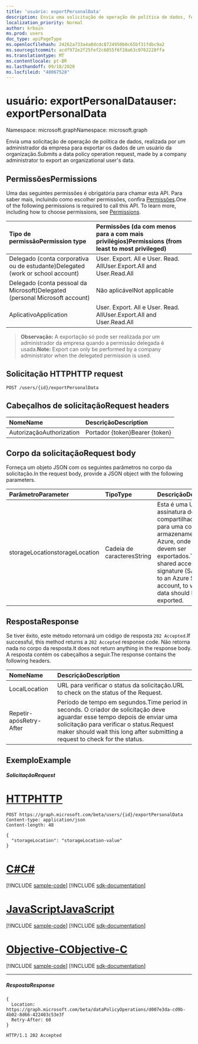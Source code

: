 ```yaml
---
title: 'usuário: exportPersonalData'
description: Envia uma solicitação de operação de política de dados, feita por um administrador da empresa para exportar os dados de um usuário organizacional.
localization_priority: Normal
author: krbain
ms.prod: users
doc_type: apiPageType
ms.openlocfilehash: 24262a733a4a8dcdc8724950b0c65bf31fdbc9a2
ms.sourcegitcommit: acdf972e2f25fef2c6855f6f28a63c0762228ffa
ms.translationtype: MT
ms.contentlocale: pt-BR
ms.lasthandoff: 09/18/2020
ms.locfileid: "48067528"
---
```

# <a name="user-exportpersonaldata"></a><span data-ttu-id="957b3-103">usuário: exportPersonalData</span><span class="sxs-lookup"><span data-stu-id="957b3-103">user: exportPersonalData</span></span>

<span data-ttu-id="957b3-104">Namespace: microsoft.graph</span><span class="sxs-lookup"><span data-stu-id="957b3-104">Namespace: microsoft.graph</span></span>

<span data-ttu-id="957b3-105">Envia uma solicitação de operação de política de dados, realizada por um administrador da empresa para exportar os dados de um usuário da organização.</span><span class="sxs-lookup"><span data-stu-id="957b3-105">Submits a data policy operation request, made by a company administrator to export an organizational user's data.</span></span>

## <a name="permissions"></a><span data-ttu-id="957b3-106">Permissões</span><span class="sxs-lookup"><span data-stu-id="957b3-106">Permissions</span></span>
<span data-ttu-id="957b3-p101">Uma das seguintes permissões é obrigatória para chamar esta API. Para saber mais, incluindo como escolher permissões, confira [Permissões](/graph/permissions-reference).</span><span class="sxs-lookup"><span data-stu-id="957b3-p101">One of the following permissions is required to call this API. To learn more, including how to choose permissions, see [Permissions](/graph/permissions-reference).</span></span>

|<span data-ttu-id="957b3-109">Tipo de permissão</span><span class="sxs-lookup"><span data-stu-id="957b3-109">Permission type</span></span>      | <span data-ttu-id="957b3-110">Permissões (da com menos para a com mais privilégios)</span><span class="sxs-lookup"><span data-stu-id="957b3-110">Permissions (from least to most privileged)</span></span>              |
|:--------------------|:---------------------------------------------------------|
|<span data-ttu-id="957b3-111">Delegado (conta corporativa ou de estudante)</span><span class="sxs-lookup"><span data-stu-id="957b3-111">Delegated (work or school account)</span></span> |  <span data-ttu-id="957b3-112">User. Export. All e User. Read. All</span><span class="sxs-lookup"><span data-stu-id="957b3-112">User.Export.All and User.Read.All</span></span>  |
|<span data-ttu-id="957b3-113">Delegado (conta pessoal da Microsoft)</span><span class="sxs-lookup"><span data-stu-id="957b3-113">Delegated (personal Microsoft account)</span></span> |  <span data-ttu-id="957b3-114">Não aplicável</span><span class="sxs-lookup"><span data-stu-id="957b3-114">Not applicable</span></span>  |
|<span data-ttu-id="957b3-115">Aplicativo</span><span class="sxs-lookup"><span data-stu-id="957b3-115">Application</span></span> | <span data-ttu-id="957b3-116">User. Export. All e User. Read. All</span><span class="sxs-lookup"><span data-stu-id="957b3-116">User.Export.All and User.Read.All</span></span> |

><span data-ttu-id="957b3-117">**Observação:** A exportação só pode ser realizada por um administrador da empresa quando a permissão delegada é usada.</span><span class="sxs-lookup"><span data-stu-id="957b3-117">**Note:** Export can only be performed by a company administrator when the delegated permission is used.</span></span>

## <a name="http-request"></a><span data-ttu-id="957b3-118">Solicitação HTTP</span><span class="sxs-lookup"><span data-stu-id="957b3-118">HTTP request</span></span>
<!-- { "blockType": "ignored" } -->
```http
POST /users/{id}/exportPersonalData

```
## <a name="request-headers"></a><span data-ttu-id="957b3-119">Cabeçalhos de solicitação</span><span class="sxs-lookup"><span data-stu-id="957b3-119">Request headers</span></span>
| <span data-ttu-id="957b3-120">Nome</span><span class="sxs-lookup"><span data-stu-id="957b3-120">Name</span></span>       | <span data-ttu-id="957b3-121">Descrição</span><span class="sxs-lookup"><span data-stu-id="957b3-121">Description</span></span> |
|:---------------|:----------|
| <span data-ttu-id="957b3-122">Autorização</span><span class="sxs-lookup"><span data-stu-id="957b3-122">Authorization</span></span>  | <span data-ttu-id="957b3-123">Portador {token}</span><span class="sxs-lookup"><span data-stu-id="957b3-123">Bearer {token}</span></span>|

## <a name="request-body"></a><span data-ttu-id="957b3-124">Corpo da solicitação</span><span class="sxs-lookup"><span data-stu-id="957b3-124">Request body</span></span>
<span data-ttu-id="957b3-125">Forneça um objeto JSON com os seguintes parâmetros no corpo da solicitação.</span><span class="sxs-lookup"><span data-stu-id="957b3-125">In the request body, provide a JSON object with the following parameters.</span></span>

| <span data-ttu-id="957b3-126">Parâmetro</span><span class="sxs-lookup"><span data-stu-id="957b3-126">Parameter</span></span>    | <span data-ttu-id="957b3-127">Tipo</span><span class="sxs-lookup"><span data-stu-id="957b3-127">Type</span></span>   |<span data-ttu-id="957b3-128">Descrição</span><span class="sxs-lookup"><span data-stu-id="957b3-128">Description</span></span> |
|:---------------|:--------|:----------|
|<span data-ttu-id="957b3-129">storageLocation</span><span class="sxs-lookup"><span data-stu-id="957b3-129">storageLocation</span></span>|<span data-ttu-id="957b3-130">Cadeia de caracteres</span><span class="sxs-lookup"><span data-stu-id="957b3-130">String</span></span>|<span data-ttu-id="957b3-131">Esta é uma URL de assinatura de acesso compartilhado (SAS) para uma conta de armazenamento do Azure, onde os dados devem ser exportados.</span><span class="sxs-lookup"><span data-stu-id="957b3-131">This is a shared access signature (SAS) URL to an Azure Storage account, to where data should be exported.</span></span>|

## <a name="response"></a><span data-ttu-id="957b3-132">Resposta</span><span class="sxs-lookup"><span data-stu-id="957b3-132">Response</span></span>
<span data-ttu-id="957b3-133">Se tiver êxito, este método retornará um código de resposta `202 Accepted`.</span><span class="sxs-lookup"><span data-stu-id="957b3-133">If successful, this method returns a `202 Accepted` response code.</span></span> <span data-ttu-id="957b3-134">Não retorna nada no corpo da resposta.</span><span class="sxs-lookup"><span data-stu-id="957b3-134">It does not return anything in the response body.</span></span> <span data-ttu-id="957b3-135">A resposta contém os cabeçalhos a seguir.</span><span class="sxs-lookup"><span data-stu-id="957b3-135">The response contains the following headers.</span></span>

| <span data-ttu-id="957b3-136">Nome</span><span class="sxs-lookup"><span data-stu-id="957b3-136">Name</span></span>       | <span data-ttu-id="957b3-137">Descrição</span><span class="sxs-lookup"><span data-stu-id="957b3-137">Description</span></span> |
|:---------------|:----------|
| <span data-ttu-id="957b3-138">Local</span><span class="sxs-lookup"><span data-stu-id="957b3-138">Location</span></span>  | <span data-ttu-id="957b3-139">URL para verificar o status da solicitação.</span><span class="sxs-lookup"><span data-stu-id="957b3-139">URL to check on the status of the Request.</span></span> |
| <span data-ttu-id="957b3-140">Repetir-após</span><span class="sxs-lookup"><span data-stu-id="957b3-140">Retry-After</span></span>  | <span data-ttu-id="957b3-141">Período de tempo em segundos.</span><span class="sxs-lookup"><span data-stu-id="957b3-141">Time period in seconds.</span></span> <span data-ttu-id="957b3-142">O criador de solicitação deve aguardar esse tempo depois de enviar uma solicitação para verificar o status.</span><span class="sxs-lookup"><span data-stu-id="957b3-142">Request maker should wait this long after submitting a request to check for the status.</span></span> |


## <a name="example"></a><span data-ttu-id="957b3-143">Exemplo</span><span class="sxs-lookup"><span data-stu-id="957b3-143">Example</span></span>
##### <a name="request"></a><span data-ttu-id="957b3-144">Solicitação</span><span class="sxs-lookup"><span data-stu-id="957b3-144">Request</span></span>

# <a name="http"></a>[<span data-ttu-id="957b3-145">HTTP</span><span class="sxs-lookup"><span data-stu-id="957b3-145">HTTP</span></span>](#tab/http)
<!-- {
  "blockType": "request",
  "name": "user_exportpersonaldata"
}-->
```http
POST https://graph.microsoft.com/beta/users/{id}/exportPersonalData
Content-type: application/json
Content-length: 48

{
  "storageLocation": "storageLocation-value"
}
```
# <a name="c"></a>[<span data-ttu-id="957b3-146">C#</span><span class="sxs-lookup"><span data-stu-id="957b3-146">C#</span></span>](#tab/csharp)
[!INCLUDE [sample-code](../includes/snippets/csharp/user-exportpersonaldata-csharp-snippets.md)]
[!INCLUDE [sdk-documentation](../includes/snippets/snippets-sdk-documentation-link.md)]

# <a name="javascript"></a>[<span data-ttu-id="957b3-147">JavaScript</span><span class="sxs-lookup"><span data-stu-id="957b3-147">JavaScript</span></span>](#tab/javascript)
[!INCLUDE [sample-code](../includes/snippets/javascript/user-exportpersonaldata-javascript-snippets.md)]
[!INCLUDE [sdk-documentation](../includes/snippets/snippets-sdk-documentation-link.md)]

# <a name="objective-c"></a>[<span data-ttu-id="957b3-148">Objective-C</span><span class="sxs-lookup"><span data-stu-id="957b3-148">Objective-C</span></span>](#tab/objc)
[!INCLUDE [sample-code](../includes/snippets/objc/user-exportpersonaldata-objc-snippets.md)]
[!INCLUDE [sdk-documentation](../includes/snippets/snippets-sdk-documentation-link.md)]

---

##### <a name="response"></a><span data-ttu-id="957b3-149">Resposta</span><span class="sxs-lookup"><span data-stu-id="957b3-149">Response</span></span>

```http
{
  Location: https://graph.microsoft.com/beta/dataPolicyOperations/d007e3da-cd9b-4b02-8d66-422403c53e3f
  Retry-After: 60
}
```

<!-- {
  "blockType": "response",
  "truncated": true,
  "@odata.type": "microsoft.graph.none"
} -->
```http
HTTP/1.1 202 Accepted
```

<!-- uuid: 8fcb5dbc-d5aa-4681-8e31-b001d5168d79
2015-10-25 14:57:30 UTC -->
<!-- {
  "type": "#page.annotation",
  "description": "user: exportPersonalData",
  "keywords": "",
  "section": "documentation",
  "tocPath": "",
  "suppressions": [
  ]
}-->



